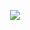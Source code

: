 <p align="center">
<img align="center" src="https://github.com/fffuture/limnal/blob/master/tot2.png?raw=true" />
</p>
